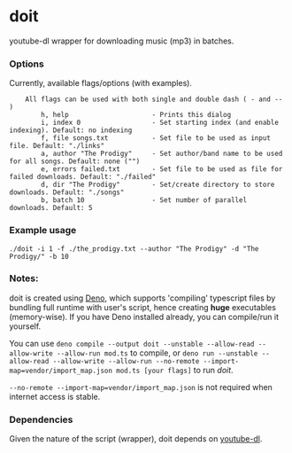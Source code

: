# doit

youtube-dl wrapper for downloading music (mp3) in batches.

### Options

Currently, available flags/options (with examples).

```
    All flags can be used with both single and double dash ( - and -- ) 
        h, help                     - Prints this dialog
        i, index 0                  - Set starting index (and enable indexing). Default: no indexing
        f, file songs.txt           - Set file to be used as input file. Default: "./links"
        a, author "The Prodigy"     - Set author/band name to be used for all songs. Default: none ("")
        e, errors failed.txt        - Set file to be used as file for failed downloads. Default: "./failed"
        d, dir "The Prodigy"        - Set/create directory to store downloads. Default: "./songs"
        b, batch 10                 - Set number of parallel downloads. Default: 5
```
### Example usage

`./doit -i 1 -f ./the_prodigy.txt --author "The Prodigy" -d "The Prodigy/" -b 10`

### Notes:
doit is created using [Deno](https://deno.land/), which supports 'compiling' typescript files by bundling full runtime with user's script, hence creating **huge** executables (memory-wise). If you have Deno installed already, you can compile/run it yourself.

You can use `deno compile --output doit --unstable --allow-read --allow-write --allow-run mod.ts` to compile, or `deno run --unstable --allow-read --allow-write --allow-run --no-remote --import-map=vendor/import_map.json mod.ts [your flags]` to run _doit_.

`--no-remote --import-map=vendor/import_map.json` is not required when internet access is stable.

### Dependencies

Given the nature of the script (wrapper), doit depends on [youtube-dl](https://youtube-dl.org/).
